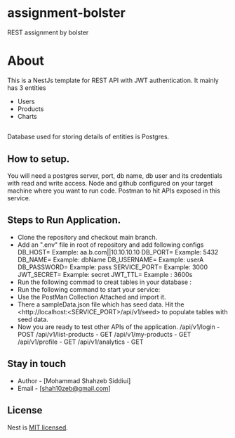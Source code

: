 # assignment-bolster
REST assignment by bolster

# About
This is a NestJs template for REST API with JWT authentication.
It mainly has 3 entities
- Users
- Products
- Charts
##
Database used for storing details of entities is Postgres.


## How to setup.
You will need a postgres server, port, db name, db user and its credentials with read and write access.
Node and github configured on your target machine where you want to run code.
Postman to hit APIs exposed in this service.

## Steps to Run Application.
- Clone the repository and checkout main branch.
- Add an ".env" file in root of repository and add following configs
DB_HOST=<postgres server> Example: aa.b.com||10.10.10.10
DB_PORT=<postgres port> Example: 5432
DB_NAME=<db name> Example: dbName
DB_USERNAME=<user name> Example: userA
DB_PASSWORD=<password> Example: pass
SERVICE_PORT=<port on which you want your service to run> Example: 3000
JWT_SECRET=<JWT secret used to sign token> Example: secret
JWT_TTL=<time for which a token should be valid> Example : 3600s
- Run the following commad to creat tables in your database : <npm run migration:run>
- Run the following command to start your service: <npm run start>
- Use the PostMan Collection Attached and import it.
- There a sampleData.json file which has seed data. Hit the <http://localhost:<SERVICE_PORT>/api/v1/seed> to populate tables with seed data.
- Now you are ready to test other APIs of the application.
/api/v1/login - POST
/api/v1/list-products - GET
/api/v1/my-products - GET
/api/v1/profile - GET
/api/v1/analytics - GET


## Stay in touch

- Author - [Mohammad Shahzeb Siddiui]
- Email - [shah10zeb@gmail.com]

## License

Nest is [MIT licensed](LICENSE).
